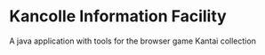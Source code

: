 # Kancolle Information Facility

A java application with tools for the browser game Kantai collection